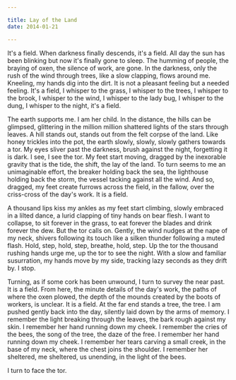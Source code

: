 ```yaml
---

title: Lay of the Land 
date: 2014-01-21

---
```




It's a field. When darkness finally descends, it's a field. All day the sun has been blinking but now it's finally gone to sleep. The humming of people, the braying of oxen, the silence of work, are gone. In the darkness, only the rush of the wind through trees, like a slow clapping, flows around me. Kneeling, my hands dig into the dirt. It is not a pleasant feeling but a needed feeling. It's a field, I whisper to the grass, I whisper to the trees, I whisper to the brook, I whisper to the wind, I whisper to the lady bug, I whisper to the dung, I whisper to the night, it's a field.

The earth supports me. I am her child. In the distance, the hills can be glimpsed, glittering in the million million shattered lights of the stars through leaves. A hill stands out, stands out from the felt corpse of the land. Like honey trickles into the pot, the earth slowly, slowly, slowly gathers towards a tor. My eyes sliver past the darkness, brush against the night, forgetting it is dark. I see, I see the tor. My feet start moving, dragged by the inexorable gravity that is the tide, the shift, the lay of the land. To turn seems to me an unimaginable effort, the breaker holding back the sea, the lighthouse holding back the storm, the vessel tacking against all the wind. And so, dragged, my feet create furrows across the field, in the fallow, over the criss-cross of the day's work. It is a field.

A thousand lips kiss my ankles as my feet start climbing, slowly embraced in a lilted dance, a lurid clapping of tiny hands on bear flesh. I want to collapse, to sit forever in the grass, to eat forever the blades and drink forever the dew. But the tor calls on. Gently, the wind nudges at the nape of my neck, shivers following its touch like a silken thunder following a muted flash. Hold, step, hold, step, breathe, hold, step. Up the tor the thousand rushing hands urge me, up the tor to see the night. With a slow and familiar susurration, my hands move by my side, tracking lazy seconds as they drift by. I stop.

Turning, as if some cork has been unwound, I turn to survey the near past. It is a field. From here, the minute details of the day's work, the paths of where the oxen plowed, the depth of the mounds created by the boots of workers, is unclear. It is a field. At the far end stands a tree, the tree. I am pushed gently back into the day, silently laid down by the arms of memory. I remember the light breaking through the leaves, the bark rough against my skin. I remember her hand running down my cheek. I remember the cries of the bees, the song of the tree, the daze of the free. I remember her hand running down my cheek. I remember her tears carving a small creek, in the base of my neck, where the chest joins the shoulder. I remember her sheltered, me sheltered, us unending, in the light of the bees.

I turn to face the tor.